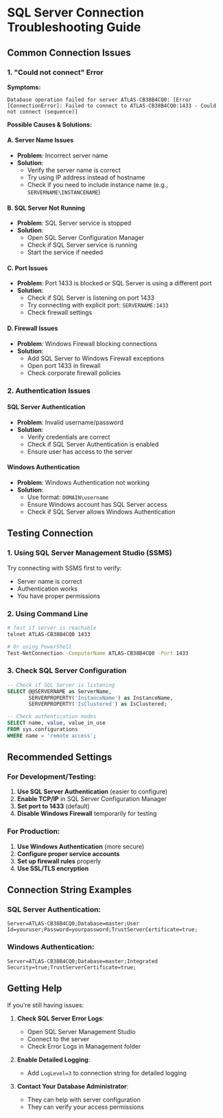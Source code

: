 # SQL Server Connection Troubleshooting Guide

## Common Connection Issues

### 1. "Could not connect" Error

**Symptoms:**
```
Database operation failed for server ATLAS-CB38B4CQ0: [Error [ConnectionError]: Failed to connect to ATLAS-CB38B4CQ0:1433 - Could not connect (sequence)]
```

**Possible Causes & Solutions:**

#### A. Server Name Issues
- **Problem**: Incorrect server name
- **Solution**: 
  - Verify the server name is correct
  - Try using IP address instead of hostname
  - Check if you need to include instance name (e.g., `SERVERNAME\INSTANCENAME`)

#### B. SQL Server Not Running
- **Problem**: SQL Server service is stopped
- **Solution**:
  - Open SQL Server Configuration Manager
  - Check if SQL Server service is running
  - Start the service if needed

#### C. Port Issues
- **Problem**: Port 1433 is blocked or SQL Server is using a different port
- **Solution**:
  - Check if SQL Server is listening on port 1433
  - Try connecting with explicit port: `SERVERNAME:1433`
  - Check firewall settings

#### D. Firewall Issues
- **Problem**: Windows Firewall blocking connections
- **Solution**:
  - Add SQL Server to Windows Firewall exceptions
  - Open port 1433 in firewall
  - Check corporate firewall policies

### 2. Authentication Issues

#### SQL Server Authentication
- **Problem**: Invalid username/password
- **Solution**:
  - Verify credentials are correct
  - Check if SQL Server Authentication is enabled
  - Ensure user has access to the server

#### Windows Authentication
- **Problem**: Windows Authentication not working
- **Solution**:
  - Use format: `DOMAIN\username`
  - Ensure Windows account has SQL Server access
  - Check if SQL Server allows Windows Authentication

## Testing Connection

### 1. Using SQL Server Management Studio (SSMS)
Try connecting with SSMS first to verify:
- Server name is correct
- Authentication works
- You have proper permissions

### 2. Using Command Line
```bash
# Test if server is reachable
telnet ATLAS-CB38B4CQ0 1433

# Or using PowerShell
Test-NetConnection -ComputerName ATLAS-CB38B4CQ0 -Port 1433
```

### 3. Check SQL Server Configuration
```sql
-- Check if SQL Server is listening
SELECT @@SERVERNAME as ServerName, 
       SERVERPROPERTY('InstanceName') as InstanceName,
       SERVERPROPERTY('IsClustered') as IsClustered;

-- Check authentication modes
SELECT name, value, value_in_use 
FROM sys.configurations 
WHERE name = 'remote access';
```

## Recommended Settings

### For Development/Testing:
1. **Use SQL Server Authentication** (easier to configure)
2. **Enable TCP/IP** in SQL Server Configuration Manager
3. **Set port to 1433** (default)
4. **Disable Windows Firewall** temporarily for testing

### For Production:
1. **Use Windows Authentication** (more secure)
2. **Configure proper service accounts**
3. **Set up firewall rules** properly
4. **Use SSL/TLS encryption**

## Connection String Examples

### SQL Server Authentication:
```
Server=ATLAS-CB38B4CQ0;Database=master;User Id=youruser;Password=yourpassword;TrustServerCertificate=true;
```

### Windows Authentication:
```
Server=ATLAS-CB38B4CQ0;Database=master;Integrated Security=true;TrustServerCertificate=true;
```

## Getting Help

If you're still having issues:

1. **Check SQL Server Error Logs**:
   - Open SQL Server Management Studio
   - Connect to the server
   - Check Error Logs in Management folder

2. **Enable Detailed Logging**:
   - Add `LogLevel=3` to connection string for detailed logging

3. **Contact Your Database Administrator**:
   - They can help with server configuration
   - They can verify your access permissions 